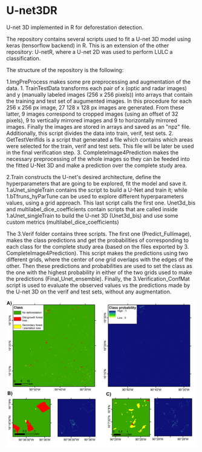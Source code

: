 # U-net3DR

U-net 3D implemented in R for deforestation detection.

The repository contains several scripts used to fit a U-net 3D model using keras (tensorflow backend) in R. This is an extension of the other repository: U-netR, where a U-net 2D was used to perform LULC a classification.

The structure of the repository is the following:

1.ImgPreProcess makes some pre preprocessing and augmentation of the data. 1. TrainTestData transforms each pair of x (optic and radar images) and y (manually labeled images (256 x 256 pixels)) into arrays that contain the training and test set of augumented images. In this procedure for each 256 x 256 px image, 27 128 x 128 px images are generated. From these latter, 9 images correspond to cropped images (using an offset of 32 pixels), 9 to vertically mirrored images and 9 to horizontally mirrored images. Finally the images are stored in arrays and saved as an "npz" file. Additionally, this script divides the data into train, verif, test sets. 2. GetTestVerifIds is a script that generated a file which contains which areas were selected for the train, verif and test sets. This file will be later be used in the final verification step. 3. CompleteImage4Prediction makes the necessary preprocessing of the whole images so they can be feeded into the fitted U-Net 3D and make a prediction over the complete study area.

2.Train constructs the U-net's desired architecture, define the hyperparameters that are going to be explored, fit the model and save it. 1.aUnet_singleTrain contains the script to build a U-Net and train it; while 1.bTfruns_hyParTune can be used to explore different hyperparameters values, using a grid approach. This last script calls the first one. Unet3d_bis and multilabel_dice_coefficients contain scripts that are called inside 1.aUnet_singleTrain to build the U-net 3D (Unet3d_bis) and use some custom metrics (multilabel_dice_coefficients)

The 3.Verif folder contains three scripts. The first one (Predict_Fullimage), makes the class predictions and get the probabilities of corresponding to each class for the complete study area (based on the files exported by 3. CompleteImage4Prediction). This script makes the predictions using two different grids, where the center of one grid overlaps with the edges of the other. Then these predictions and probabilities are used to set the class as the one with the highest probability in either of the two grids used to make the predictions (Final_Unet_ensemble). Finally, the 3.Verification_ConfMat script is used to evaluate the observed values vs the predictions made by the U-net 3D on the verif and test sets, without any augmentation.

![U-net 3D classification](/5.Results/preview.png?raw=true "Deforestation detection using U-Net 3D")